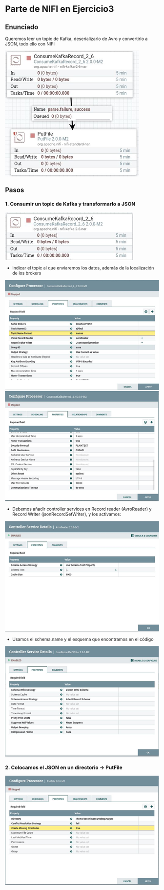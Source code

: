 # Parte de NIFI en Ejercicio3

## Enunciado
Queremos leer un topic de Kafka, deserializarlo de Avro y convertirlo a JSON, todo ello con NIFI

![Ruta](imagenes/ej3.JPG)

## Pasos

### 1. Consumir un topic de Kafka y transformarlo a JSON

![Processor](imagenes/consumeKafka.JPG)

- Indicar el topic al que enviaremos los datos, además de la localización de los brokers

![Processor Properties](imagenes/consumeKafkaProp1.JPG)
![Processor Properties](imagenes/consumeKafkaProp2.JPG)

- Debemos añadir controller services en Record reader (AvroReader) y Record Writer (jsonRecordSetWriter), y los activamos:

![Processor Properties](imagenes/avroReaderr.JPG)

- Usamos el schema.name y el esquema que encontramos en el código

![Processor Properties](imagenes/jsonRecordSetWriter.JPG)




### 2. Colocamos el JSON en un directorio -> PutFile

![Processor](imagenes/putFileProp.JPG)




  
